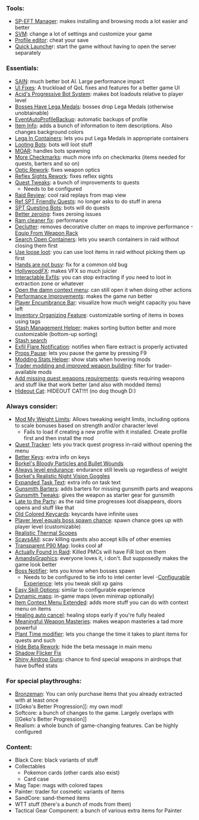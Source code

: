 ### Tools:

- [SP-EFT Manager](https://hub.sp-tarkov.com/files/file/1702-sp-eft-manager/): makes installing and browsing mods a lot easier and better
- [SVM](https://hub.sp-tarkov.com/files/file/379-server-value-modifier-svm/): change a lot of settings and customize your game
- [Profile editor](https://hub.sp-tarkov.com/files/file/184-spt-aki-profile-editor/): cheat your save
- [Quick Launche](https://hub.sp-tarkov.com/files/file/1328-quick-launcher/)r: start the game without having to open the server separately

### Essentials:

- [SAIN](https://hub.sp-tarkov.com/files/file/1062-sain-solarint-s-ai-modifications-full-ai-combat-system-replacement/): much better bot AI. Large performance impact
- [UI Fixes](https://hub.sp-tarkov.com/files/file/1860-ui-fixes/): A truckload of QoL fixes and features for a better game UI
- [Acid's Progressive Bot System](https://hub.sp-tarkov.com/files/file/2180-apbs-acid-s-progressive-bot-system/): makes bot loadouts relative to player level
- [Bosses Have Lega Medals](https://hub.sp-tarkov.com/files/file/2109-bosses-have-lega-medals): bosses drop Lega Medals (otherwise unobtainable)
- [EventAutoProfileBackup](https://hub.sp-tarkov.com/files/file/2651-event-auto-profile-backup/): automatic backups of profile
- [Item Info](https://hub.sp-tarkov.com/files/file/985-item-info/): adds a bunch of information to item descriptions. Also changes background colors
- [Lega In Containers](https://hub.sp-tarkov.com/files/file/2515-lega-in-containers/): lets you put Lega Medals in appropriate containers
- [Looting Bots](https://hub.sp-tarkov.com/files/file/1096-looting-bots/): bots will loot stuff
- [MOAR](https://hub.sp-tarkov.com/files/file/1059-moar-bagels-ultra-lite-spawn-mod/): handles bots spawning
- [More Checkmarks](https://hub.sp-tarkov.com/files/file/1159-morecheckmarks/): much more info on checkmarks (items needed for quests, barters and so on)
- [Optic Rework](https://hub.sp-tarkov.com/files/file/2638-scope-and-red-dot-sight-overhaul-by-geff-hannigan-update-by-murasame/): fixes weapon optics
- [Reflex Sights Rework](https://hub.sp-tarkov.com/files/file/1753-reflex-sights-rework-updated/#overview): fixes reflex sights
- [Quest Tweaks](https://hub.sp-tarkov.com/files/file/2107-sgtlaggy-s-quest-tweaks/): a bunch of improvements to quests
	- Needs to be configured
- [Raid Review](https://hub.sp-tarkov.com/files/file/2037-raid-review/): cool raid replays from map view
- [Ref SPT Friendly Quests](https://hub.sp-tarkov.com/files/file/2108-ref-spt-friendly-quests/): no longer asks to do stuff in arena
- [SPT Questing Bots](https://hub.sp-tarkov.com/files/file/1534-questing-bots/): bots will do quests
- [Better zeroing](https://hub.sp-tarkov.com/files/file/2654-better-zeroing/): fixes zeroing issues
- [Ram cleaner fix](https://hub.sp-tarkov.com/files/file/1827-ram-cleaner-fix/): performance
- [Declutter](https://hub.sp-tarkov.com/files/file/1785-de-clutterer-updated-by-cj/): removes decorative clutter on maps to improve performance
-[Equip From Weapon Rack](https://hub.sp-tarkov.com/files/file/1567-equip-from-weapon-rack/)
- [Search Open Containers](https://hub.sp-tarkov.com/files/file/1265-search-open-containers/): lets you search containers in raid without closing them first
- [Use loose loot](https://hub.sp-tarkov.com/files/file/1264-use-loose-loot/): you can use loot items in raid without picking them up first
- [Hands are not busy](https://hub.sp-tarkov.com/files/file/1810-handsarenotbusy/): fix for a common old bug
- [HollywoodFX](https://hub.sp-tarkov.com/files/file/2683-hollywoodfx/): makes VFX so much juicier
- [Interactable Exfils](https://hub.sp-tarkov.com/files/file/2286-interactable-exfils-api/): you can stop extracting if you need to loot in extraction zone or whatever
- [Open the damn context menu](https://hub.sp-tarkov.com/files/file/2126-open-the-damn-context-menu-open-the-context-menu-while-searching/): can still open it when doing other actions
- [Performance Improvements](https://hub.sp-tarkov.com/files/file/2505-performance-improvements/): makes the game run better
- [Player Encumbrance Bar](https://hub.sp-tarkov.com/files/file/1898-player-encumbrance-bar/): visualize how much weight capacity you have left
- [Inventory Organizing Feature](https://hub.sp-tarkov.com/files/file/2122-inventory-organizing-features/): customizable sorting of items in boxes using tags
- [Stash Management Helper](https://hub.sp-tarkov.com/files/file/2514-stash-management-helper/): makes sorting button better and more customizable (bottom-up sorting)
- [Stash search](https://hub.sp-tarkov.com/files/file/1769-stash-search/)
- [Exfil Flare Notification](https://hub.sp-tarkov.com/files/file/1739-exfil-flare-notification/): notifies when flare extract is properly activated
- [Props Pause](https://hub.sp-tarkov.com/files/file/2598-props-pause-updated-for-3-10/): lets you pause the game by pressing F9
- [Modding Stats Helper](https://hub.sp-tarkov.com/files/file/1814-modding-stats-helper-by-wara/): show stats when hovering mods
- [Trader modding and improved weapon building](https://hub.sp-tarkov.com/files/file/1795-trader-modding-and-improved-weapon-building/): filter for trader-available mods
- [Add missing quest weapons requirements](https://hub.sp-tarkov.com/files/file/2066-add-missing-quest-weapon-requirements/): quests requiring weapons and stuff like that work better (and also with modded items)
- [Hideout Cat](https://hub.sp-tarkov.com/files/file/2720-hideout-cat/#overview): HIDEOUT CAT!!!! (no dog though D:)

### Always consider:

- [Mod My Weight Limits](https://hub.sp-tarkov.com/files/file/2581-mod-my-weight-limits/): Allows tweaking weight limits, including options to scale bonuses based on strength and/or character level
	- Fails to load if creating a new profile with it installed. Create profile first and then install the mod
- [Quest Tracker](https://hub.sp-tarkov.com/files/file/1574-quest-tracker/): lets you track quest progress in-raid without opening the menu
- [Better Keys](https://hub.sp-tarkov.com/files/file/2550-better-keys-ng/): extra info on keys
- [Borkel's Bloody Particles and Bullet Wounds](https://hub.sp-tarkov.com/files/file/1740-borkel-s-bloody-bullet-wounds-particles-splatters/)
- [Always level endurance](https://hub.sp-tarkov.com/files/file/937-fontaine-s-always-level-endurance-ale/): endurance still levels up regardless of weight
- [Borkel's Realistic Night Vision Goggles](https://hub.sp-tarkov.com/files/file/1303-borkel-s-realistic-night-vision-goggles-nvgs-and-t-7/)
- [Expanded Task Text](https://hub.sp-tarkov.com/files/file/1415-expanded-task-text-ett/): extra info on task text
- [Gunsmith Barters](https://hub.sp-tarkov.com/files/file/2640-gunsmith-barters/): adds barters for missing gunsmith parts and weapons
- [Gunsmith Tweaks](https://hub.sp-tarkov.com/files/file/2520-gunsmith-tweaks/): gives the weapon as starter gear for gunsmith
- [Late to the Party](https://hub.sp-tarkov.com/files/file/1099-late-to-the-party/): as the raid time progresses loot disappears, doors opens and stuff like that
- [Old Colored Keycards](https://hub.sp-tarkov.com/files/file/2632-old-colored-keycards/): keycards have infinite uses
- [Player level equals boss spawn chance](https://hub.sp-tarkov.com/files/file/2165-player-level-boss-spawn-chance/): spawn chance goes up with player level (customizable)
- [Realistic Thermal Scopes](https://hub.sp-tarkov.com/files/file/2680-realistic-thermal-scopes/)
- [Scavs4All](https://hub.sp-tarkov.com/files/file/2389-scavs-4-all/): scav killing quests also accept kills of other enemies
- [Transparent P90 Mag](https://hub.sp-tarkov.com/files/file/2687-transparent-p90-mag/): looks cool af
- [Actually Found in Raid](https://hub.sp-tarkov.com/files/file/2340-actually-found-in-raid/): Killed PMCs will have FiR loot on them
- [AmandsGraphics](https://hub.sp-tarkov.com/files/file/813-amands-s-graphics/): everyone loves it, i don't. But supposedly makes the game look better
- [Boss Notifier](https://hub.sp-tarkov.com/files/file/1737-boss-notifier/): lets you know when bosses spawn
	- Needs to be configured to tie info to intel center level
-[Configurable Experience](https://hub.sp-tarkov.com/files/file/2588-configurable-experience/): lets you tweak skill xp gains
- [Easy Skill Options](https://hub.sp-tarkov.com/files/file/1518-easy-skill-options/): similar to configurable experience
- [Dynamic maps](https://hub.sp-tarkov.com/files/file/1981-dynamic-maps/): in-game maps (even minimap optionally)
- [Item Context Menu Extended](https://hub.sp-tarkov.com/files/file/1283-item-context-menu-extended/): adds more stuff you can do with context menu on items
- [Healing auto cancel](https://hub.sp-tarkov.com/files/file/1779-healing-autocancel/): healing stops early if you're fully healed
- [Meaningful Weapon Masteries](https://hub.sp-tarkov.com/files/file/2669-meaningful-weapon-masteries/): makes weapon masteries a tad more powerful
- [Plant Time modifier](https://hub.sp-tarkov.com/files/file/2642-plant-time-modifier-updated-by-crocodilejonesy/): lets you change the time it takes to plant items for quests and such
- [Hide Beta Rework](https://hub.sp-tarkov.com/files/file/2211-hide-beta-rework/): hide the beta message in main menu
- [Shadow Flicker Fix](https://hub.sp-tarkov.com/files/file/2214-shadow-flicker-fix/)
- [Shiny Airdrop Guns](https://hub.sp-tarkov.com/files/file/1572-shiny-airdrop-guns/): chance to find special weapons in airdrops that have buffed stats

### For special playthroughs:

- [Bronzeman](https://hub.sp-tarkov.com/files/file/2216-bronzemanmode-by-kcy-3-9-port/): You can only purchase items that you already extracted with at least once
- [[Geko's Better Progression]]: my own mod!
- Softcore: a bunch of changes to the game. Largely overlaps with [[Geko's Better Progression]]
- Realism: a whole bunch of game-changing features. Can be highly configured

### Content:

- Black Core: black variants of stuff
- Collectables
	- Pokemon cards (other cards also exist)
	- Card case
- Mag Tape: mags with colored tapes
- Painter: trader for cosmetic variants of items
- SandCore: sand-themed items
- WTT stuff (there's a bunch of mods from them)
- Tactical Gear Component: a bunch of various extra items for Painter
